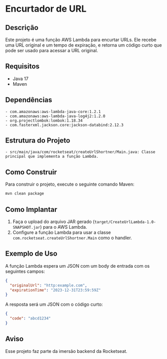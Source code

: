 
# Encurtador de URL

## Descrição

Este projeto é uma função AWS Lambda para encurtar URLs. Ele recebe uma URL original e um tempo de expiração, e retorna um código curto que pode ser usado para acessar a URL original.

## Requisitos

- Java 17
- Maven


## Dependências
```
- com.amazonaws:aws-lambda-java-core:1.2.1
- com.amazonaws:aws-lambda-java-log4j2:1.2.0
- org.projectlombok:lombok:1.18.34
- com.fasterxml.jackson.core:jackson-databind:2.12.3
```
## Estrutura do Projeto
```
- src/main/java/com/rocketseat/createUrlShortner/Main.java: Classe principal que implementa a função Lambda.
```
## Como Construir

Para construir o projeto, execute o seguinte comando Maven:

```sh
mvn clean package
```

## Como Implantar

1. Faça o upload do arquivo JAR gerado (`target/CreateUrlLambda-1.0-SNAPSHOT.jar`) para o AWS Lambda.
2. Configure a função Lambda para usar a classe `com.rocketseat.createUrlShortner.Main` como o handler.

## Exemplo de Uso

A função Lambda espera um JSON com um body de entrada com os seguintes campos:

```json
{
  "originalUrl": "http:example.com",
  "expirationTime": "2023-12-31T23:59:59Z"
}
```

A resposta será um JSON com o código curto:

```json
{
  "code": "abcd1234"
}
```

## Aviso
Esse projeto faz parte da imersão backend da Rocketseat.
